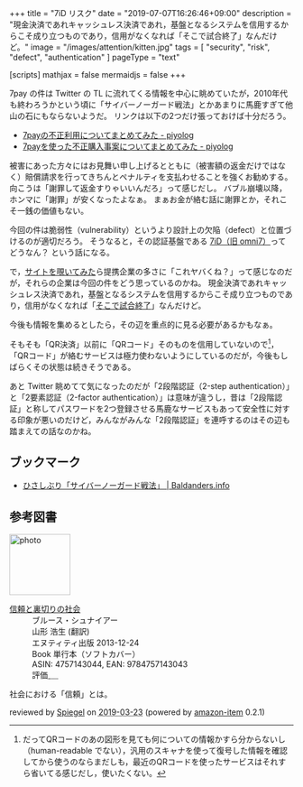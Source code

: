 +++
title = "7iD リスク"
date =  "2019-07-07T16:26:46+09:00"
description = "現金決済であれキャッシュレス決済であれ，基盤となるシステムを信用するからこそ成り立つものであり，信用がなくなれば「そこで試合終了」なんだけど。"
image = "/images/attention/kitten.jpg"
tags = [ "security", "risk", "defect", "authentication" ]
pageType = "text"

[scripts]
  mathjax = false
  mermaidjs = false
+++

7pay の件は Twitter の TL に流れてくる情報を中心に眺めていたが，2010年代も終わろうかという頃に「サイバーノーガード戦法」とかあまりに馬鹿すぎて他山の石にもならないようだ。
リンクは以下の2つだけ張っておけば十分だろう。

- [7payの不正利用についてまとめてみた - piyolog](https://piyolog.hatenadiary.jp/entry/2019/07/04/065925)
- [7payを使った不正購入事案についてまとめてみた - piyolog](https://piyolog.hatenadiary.jp/entry/2019/07/05/055548)

被害にあった方々にはお見舞い申し上げるとともに（被害額の返金だけではなく）賠償請求を行ってきちんとペナルティを支払わせることを強くお勧めする。
向こうは「謝罪して返金すりゃいいんだろ」って感じだし。
バブル崩壊以降，ホンマに「謝罪」が安くなったよなぁ。
まぁお金が絡む話に謝罪とか，それこそ一銭の価値もない。

今回の件は脆弱性（vulnerability）というより設計上の欠陥（defect）と位置づけるのが適切だろう。
そうなると，その認証基盤である [7iD（旧 omni7）](https://www.omni7.jp/)ってどうなん？ という話になる。

で，[サイトを覗いてみた](https://www.omni7.jp/)ら提携企業の多さに「これヤバくね？」って感じなのだが，それらの企業は今回の件をどう思っているのかね。
現金決済であれキャッシュレス決済であれ，基盤となるシステムを信用するからこそ成り立つものであり，信用がなくなれば「[そこで試合終了](https://dic.nicovideo.jp/a/%E3%81%82%E3%81%8D%E3%82%89%E3%82%81%E3%81%9F%E3%82%89%E3%81%9D%E3%81%93%E3%81%A7%E8%A9%A6%E5%90%88%E7%B5%82%E4%BA%86%E3%81%A0%E3%82%88)」なんだけど。

今後も情報を集めるとしたら，その辺を重点的に見る必要があるかもなぁ。

そもそも「QR決済」以前に「QRコード」そのものを信用していないので[^qr1]，「QRコード」が絡むサービスは極力使わないようにしているのだが，今後もしばらくその状態は続きそうである。

[^qr1]: だってQRコードのあの図形を見ても何についての情報かすら分からないし（human-readable でない），汎用のスキャナを使って復号した情報を確認してから使うのならまだしも，最近のQRコードを使ったサービスはそれすら省いてる感じだし，使いたくない。

あと Twitter 眺めてて気になったのだが「2段階認証（2-step authentication）」と「2要素認証（2-factor authentication）」は意味が違うし，昔は「2段階認証」と称してパスワードを2つ登録させる馬鹿なサービスもあって安全性に対する印象が悪いのだけど，みんながみんな「2段階認証」を連呼するのはその辺も踏まえての話なのかね。

## ブックマーク

- [ひさしぶり「サイバーノーガード戦法」 | Baldanders.info](https://baldanders.info/blog/000470/)

## 参考図書

<div class="hreview">
  <div class="photo"><a class="item url" href="https://www.amazon.co.jp/%E4%BF%A1%E9%A0%BC%E3%81%A8%E8%A3%8F%E5%88%87%E3%82%8A%E3%81%AE%E7%A4%BE%E4%BC%9A-%E3%83%96%E3%83%AB%E3%83%BC%E3%82%B9%E3%83%BB%E3%82%B7%E3%83%A5%E3%83%8A%E3%82%A4%E3%82%A2%E3%83%BC/dp/4757143044?SubscriptionId=AKIAJYVUJ3DMTLAECTHA&tag=baldandersinf-22&linkCode=xm2&camp=2025&creative=165953&creativeASIN=4757143044"><img src="https://images-fe.ssl-images-amazon.com/images/I/413qoSjODUL._SL160_.jpg" width="108" alt="photo"></a></div>
  <dl class="fn">
    <dt><a href="https://www.amazon.co.jp/%E4%BF%A1%E9%A0%BC%E3%81%A8%E8%A3%8F%E5%88%87%E3%82%8A%E3%81%AE%E7%A4%BE%E4%BC%9A-%E3%83%96%E3%83%AB%E3%83%BC%E3%82%B9%E3%83%BB%E3%82%B7%E3%83%A5%E3%83%8A%E3%82%A4%E3%82%A2%E3%83%BC/dp/4757143044?SubscriptionId=AKIAJYVUJ3DMTLAECTHA&tag=baldandersinf-22&linkCode=xm2&camp=2025&creative=165953&creativeASIN=4757143044">信頼と裏切りの社会</a></dt>
	<dd>ブルース・シュナイアー</dd>
	<dd>山形 浩生 (翻訳)</dd>
    <dd>エヌティティ出版 2013-12-24</dd>
    <dd>Book 単行本（ソフトカバー）</dd>
    <dd>ASIN: 4757143044, EAN: 9784757143043</dd>
    <dd>評価<abbr class="rating fa-sm" title="5">&nbsp;<i class="fas fa-star"></i>&nbsp;<i class="fas fa-star"></i>&nbsp;<i class="fas fa-star"></i>&nbsp;<i class="fas fa-star"></i>&nbsp;<i class="fas fa-star"></i></abbr></dd>
  </dl>
  <p class="description">社会における「信頼」とは。</p>
  <p class="powered-by" >reviewed by <a href='#maker' class='reviewer'>Spiegel</a> on <abbr class="dtreviewed" title="2019-03-23">2019-03-23</abbr> (powered by <a href="https://github.com/spiegel-im-spiegel/amazon-item" >amazon-item</a> 0.2.1)</p>
</div>
